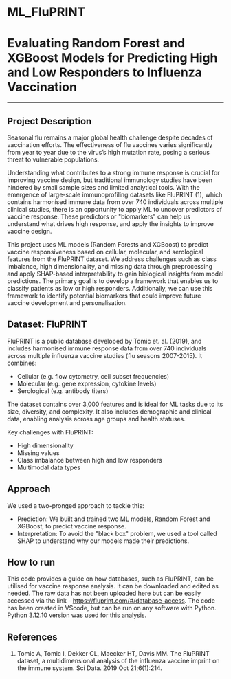# ML_FluPRINT
# Evaluating Random Forest and XGBoost Models for Predicting High and Low Responders to Influenza Vaccination
---
## Project Description

Seasonal flu remains a major global health challenge despite decades of vaccination efforts. The effectiveness of flu vaccines varies significantly from year to year due to the virus’s high mutation rate, posing a serious threat to vulnerable populations.

Understanding what contributes to a strong immune response is crucial for improving vaccine design, but traditional immunology studies have been hindered by small sample sizes and limited analytical tools. With the emergence of large-scale immunoprofiling datasets like FluPRINT (1), which contains harmonised immune data from over 740 individuals across multiple clinical studies, there is an opportunity to apply ML to uncover predictors of vaccine response. These predictors or "biomarkers" can help us understand what drives high response, and apply the insights to improve vaccine design.

This project uses ML models (Random Forests and XGBoost) to predict vaccine responsiveness based on cellular, molecular, and serological features from the FluPRINT dataset. We address challenges such as class imbalance, high dimensionality, and missing data through preprocessing and apply SHAP-based interpretability to gain biological insights from model predictions. The primary goal is to develop a framework that enables us to classify patients as low or high responders. Additionally, we can use this framework to identify potential biomarkers that could improve future vaccine development and personalisation.

## Dataset: FluPRINT

FluPRINT is a public database developed by Tomic et. al. (2019), and includes harmonised immune response data from over 740 individuals across multiple influenza vaccine studies (flu seasons 2007-2015). It combines:
- Cellular (e.g. flow cytometry, cell subset frequencies)
- Molecular (e.g. gene expression, cytokine levels)
- Serological (e.g. antibody titers)

The dataset contains over 3,000 features and is ideal for ML tasks due to its size, diversity, and complexity. It also includes demographic and clinical data, enabling analysis across age groups and health statuses.

Key challenges with FluPRINT:
- High dimensionality
- Missing values
- Class imbalance between high and low responders
- Multimodal data types

## Approach
We used a two-pronged approach to tackle this:
- Prediction: We built and trained two ML models, Random Forest and XGBoost, to predict vaccine response.
- Interpretation: To avoid the "black box" problem, we used a tool called SHAP to understand why our models made their predictions.

## How to run
This code provides a guide on how databases, such as FluPRINT, can be utilised for vaccine response analysis. It can be downloaded and edited as needed. The raw data has not been uploaded here but can be easily accessed via the link - https://fluprint.com/#/database-access. 
The code has been created in VScode, but can be run on any software with Python. Python 3.12.10 version was used for this analysis.

## References
1. Tomic A, Tomic I, Dekker CL, Maecker HT, Davis MM. The FluPRINT dataset, a multidimensional analysis of the influenza vaccine imprint on the immune system. Sci Data. 2019 Oct 21;6(1):214. 
